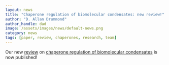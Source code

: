 ```yaml
---
layout: news
title: "Chaperone regulation of biomolecular condensates: new review!"
author: "D. Allan Drummond"
author_handle: dad
image: /assets/images/news/default-news.png
category: news
tags: [paper, review, chaperones, research, team]
---
```

Our new [review] on [chaperone regulation of biomolecular condensates](https://www.frontiersin.org/articles/10.3389/frbis.2024.1342506/full) is now published!

[review]: /papers/paper/chaperone-regulation-of-biomolecular-condensates